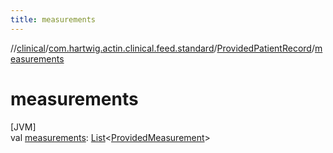 ```yaml
---
title: measurements
---
```

//[clinical](../../../index.html)/[com.hartwig.actin.clinical.feed.standard](../index.html)/[ProvidedPatientRecord](index.html)/[measurements](measurements.html)



# measurements



[JVM]\
val [measurements](measurements.html): [List](https://kotlinlang.org/api/latest/jvm/stdlib/kotlin.collections/-list/index.html)&lt;[ProvidedMeasurement](../-provided-measurement/index.html)&gt;




